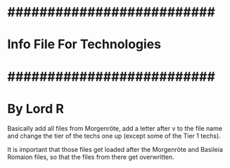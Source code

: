 # ########################## #
# Info File For Technologies #
# ########################## #

# By Lord R #

Basically add all files from Morgenröte, add a letter after v to the file name and change the tier of the techs one up (except some of the Tier 1 techs).

It is important that those files get loaded after the Morgenröte and Basileia Romaion files, so that the files from there get overwritten.